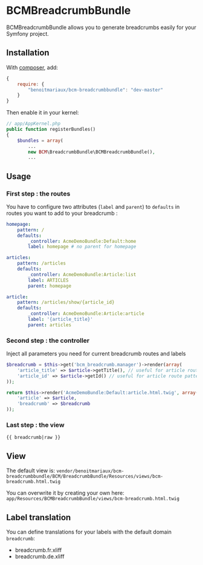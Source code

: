 BCMBreadcrumbBundle
===================

BCMBreadcrumbBundle allows you to generate breadcrumbs easily for your Symfony project.

Installation
------------

With [composer](http://packagist.org), add:
```js
{
    require: {
        "benoitmariaux/bcm-breadcrumbbundle": "dev-master"
    }
}
```    

Then enable it in your kernel:
```php
// app/AppKernel.php
public function registerBundles()
{
    $bundles = array(
        ...
        new BCM\BreadcrumbBundle\BCMBreadcrumbBundle(),
        ...
```

Usage
-----

### First step : the routes

You have to configure two attributes (`label` and `parent`) to `defaults` in routes you want to add to your breadcrumb :
```yaml
homepage:
    pattern: /
    defaults:
        _controller: AcmeDemoBundle:Default:home
        label: homepage # no parent for homepage

articles:
    pattern: /articles
    defaults:
        _controller: AcmeDemoBundle:Article:list
        label: ARTICLES
        parent: homepage

article:
    pattern: /articles/show/{article_id}
    defaults:
        _controller: AcmeDemoBundle:Article:article
        label: '{article_title}'
        parent: articles
```

### Second step : the controller
Inject all parameters you need for current breadcrumb routes and labels
```php
$breadcrumb = $this->get('bcm_breadcrumb.manager')->render(array(
    'article_title' => $article->getTitle(), // useful for article route label
    'article_id' => $article->getId() // useful for article route pattern
));

return $this->render('AcmeDemoBundle:Default:article.html.twig', array(
    'article' => $article,
    'breadcrumb' => $breadcrumb
));
```

### Last step : the view
```twig
{{ breadcrumb|raw }}
```

View
----
The default view is:
`vendor/benoitmariaux/bcm-breadcrumbbundle/BCM/BreadcrumbBundle/Resources/views/bcm-breadcrumb.html.twig`

You can overwrite it by creating your own here:
`app/Resources/BCMBreadcrumbBundle/views/bcm-breadcrumb.html.twig`

Label translation
-----------------

You can define translations for your labels with the default domain `breadcrumb`:
* breadcrumb.fr.xliff
* breadcrumb.de.xliff
